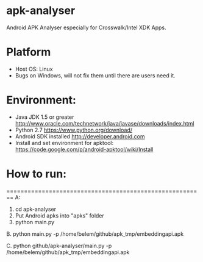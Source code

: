 # apk-analyser
Android APK Analyser especially for Crosswalk/Intel XDK Apps.

Platform
========================================================
* Host OS: Linux 
* Bugs on Windows, will not fix them until there are users need it. 

Environment:
========================================================
* Java JDK 1.5 or greater http://www.oracle.com/technetwork/java/javase/downloads/index.html
* Python 2.7 https://www.python.org/download/
* Android SDK installed http://developer.android.com
* Install and set environment for apktool: https://code.google.com/p/android-apktool/wiki/Install

# How to run:
========================================================
A:
1. cd apk-analyser
2. Put Android apks into "apks" folder
3. python main.py

B. python main.py -p /home/belem/github/apk_tmp/embeddingapi.apk

C. python github/apk-analyser/main.py -p /home/belem/github/apk_tmp/embeddingapi.apk

